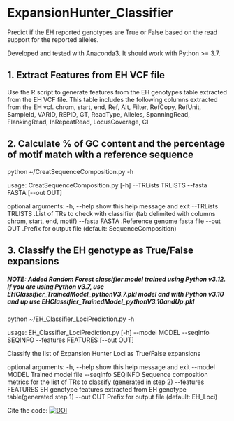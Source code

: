 # ExpansionHunter_Classifier
Predict if the EH reported genotypes are True or False based on the read support for the reported alleles.

Developed and tested with Anaconda3. It should work with Python >= 3.7.

## 1. Extract Features from EH VCF file

Use the R script to generate features from the EH genotypes table extracted from the EH VCF file. This table includes the following columns extracted from the EH vcf.
chrom, start, end, Ref, Alt, Filter, RefCopy, RefUnit, SampleId, VARID, REPID, GT, ReadType, Alleles, SpanningRead, FlankingRead, InRepeatRead, LocusCoverage, CI

## 2. Calculate % of GC content and the percentage of motif match with a reference sequence

python ~/CreatSequenceComposition.py -h

usage: CreatSequenceComposition.py [-h] --TRLists TRLISTS --fasta FASTA [--out OUT]

optional arguments:
  -h, --help         show this help message and exit
  --TRLists TRLISTS  .List of TRs to check with classifier (tab delimited with columns chrom, start, end, motif)
  --fasta FASTA      .Reference genome fasta file
  --out OUT          .Prefix for output file (default: SequenceComposition)


## 3. Classify the EH genotype as True/False expansions
##### NOTE: Added Random Forest classifier model trained using Python v3.12. If you are using Python v3.7, use EHClassifier_TrainedModel_pythonV3.7.pkl model and with Python v3.10 and up use EHClassifier_TrainedModel_pythonV3.10andUp.pkl

python ~/EH_Classifier_LociPrediction.py -h

usage: EH_Classifier_LociPrediction.py [-h] --model MODEL --seqInfo SEQINFO --features FEATURES [--out OUT]

Classify the list of Expansion Hunter Loci as True/False expansions

optional arguments:
  -h, --help           show this help message and exit
  --model MODEL        Trained model file 
  --seqInfo SEQINFO    Sequence composition metrics for the list of TRs to classify  (generated in step 2)
  --features FEATURES  EH genotype features extracted from EH genotype table(generated step 1)
  --out OUT            Prefix for output file (default: EH_Loci)


Cite the code: [![DOI](https://zenodo.org/badge/615451022.svg)](https://zenodo.org/doi/10.5281/zenodo.10821642)

